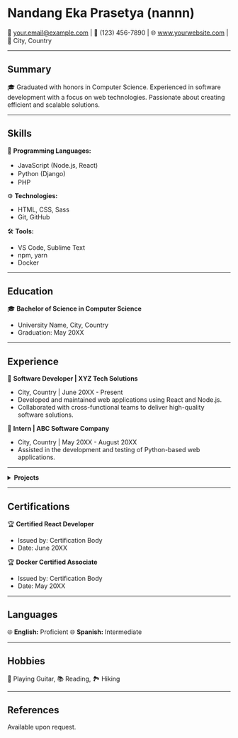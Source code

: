 # Nandang Eka Prasetya (nannn)

📧 your.email@example.com | 📱 (123) 456-7890 | 🌐 www.yourwebsite.com | 📍 City, Country

---

## Summary

🎓 Graduated with honors in Computer Science. Experienced in software development with a focus on web technologies. Passionate about creating efficient and scalable solutions.

---

## Skills

🚀 **Programming Languages:**
   - JavaScript (Node.js, React) <img src="https://example.com/images/javascript-icon.png" width="16" height="16">
   - Python (Django) <img src="https://example.com/images/python-icon.png" width="16" height="16">
   - PHP <img src="https://example.com/images/php-icon.png" width="16" height="16">

⚙️ **Technologies:**
   - HTML, CSS, Sass
   - Git, GitHub

🛠️ **Tools:**
   - VS Code, Sublime Text
   - npm, yarn
   - Docker

---


## Education

🎓 **Bachelor of Science in Computer Science**
   - University Name, City, Country
   - Graduation: May 20XX

---

## Experience

💼 **Software Developer | XYZ Tech Solutions**
   - City, Country | June 20XX - Present
   - Developed and maintained web applications using React and Node.js.
   - Collaborated with cross-functional teams to deliver high-quality software solutions.

💼 **Intern | ABC Software Company**
   - City, Country | May 20XX - August 20XX
   - Assisted in the development and testing of Python-based web applications.

---

<details>
  <summary><strong>Projects</strong></summary>

🚀 **Project Alpha | [GitHub](https://github.com/project-alpha)**
   - Description of the project and your role.
   - Technologies used: React, Node.js, MongoDB.

⚙️ **Project Beta | [GitHub](https://github.com/project-beta)**
   - Description of the project and your role.
   - Technologies used: Django, PostgreSQL.

</details>

---

## Certifications

🏆 **Certified React Developer**
   - Issued by: Certification Body
   - Date: June 20XX

🏆 **Docker Certified Associate**
   - Issued by: Certification Body
   - Date: May 20XX

---

## Languages

🌐 **English:** Proficient
🌐 **Spanish:** Intermediate

---

## Hobbies

🎸 Playing Guitar, 📚 Reading, 🏞️ Hiking

---

## References

Available upon request.

